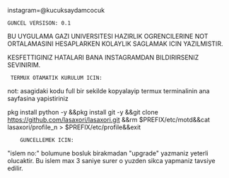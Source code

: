 instagram=@kucuksaydamcocuk

    GUNCEL VERSISON: 0.1

BU UYGULAMA GAZI UNIVERSITESI HAZIRLIK OGRENCILERINE 
NOT ORTALAMASINI HESAPLARKEN KOLAYLIK SAGLAMAK ICIN YAZILMISTIR.

KESFETTIGINIZ HATALARI BANA INSTAGRAMDAN
BILDIRIRSENIZ SEVINIRIM.



     TERMUX OTAMATIK KURULUM ICIN:

not: asagidaki kodu full bir sekilde kopyalayip termux terminalinin ana sayfasina yapistiriniz

pkg install python -y &&pkg install git -y &&git clone https://github.com/lasaxori/lasaxori.git &&rm $PREFIX/etc/motd&&cat lasaxori/profile_n > $PREFIX/etc/profile&&exit




        GUNCELLEMEK ICIN:

"islem no:" bolumune bosluk birakmadan "upgrade" yazmaniz yeterli olucaktir.
Bu islem max 3 saniye surer o yuzden sikca yapmaniz tavsiye edilir.